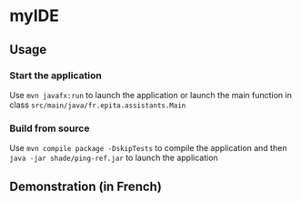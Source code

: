 # myIDE

## Usage

### Start the application

Use `mvn javafx:run` to launch the application or launch the main function in class `src/main/java/fr.epita.assistants.Main`

### Build from source

Use `mvn compile package -DskipTests` to compile the application and then `java -jar shade/ping-ref.jar` to launch the  application

## Demonstration (in French)

## 


